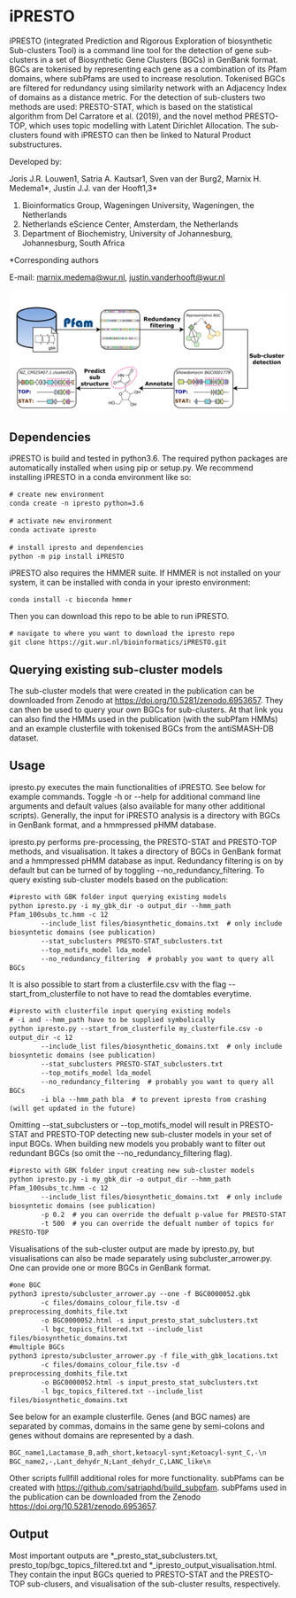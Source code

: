# iPRESTO

iPRESTO (integrated Prediction and Rigorous Exploration of biosynthetic
Sub-clusters Tool)
is a command line tool for the detection of gene sub-clusters in
a set of Biosynthetic Gene Clusters (BGCs) in GenBank format. BGCs are tokenised
by representing each gene as a combination of its Pfam domains, where subPfams
are used to increase resolution. Tokenised BGCs are filtered for redundancy
using similarity network with an Adjacency Index of domains as a distance metric.
For the detection of sub-clusters two methods are used: PRESTO-STAT, which is
based on the statistical algorithm from Del Carratore et al. (2019), and the
novel method PRESTO-TOP, which uses topic modelling with Latent Dirichlet
Allocation. The sub-clusters found with iPRESTO can then be linked to Natural
Product substructures.

Developed by:

Joris J.R. Louwen1, Satria A. Kautsar1, Sven van der Burg2, Marnix H. Medema1*, Justin J.J. van der Hooft1,3*
1. Bioinformatics Group, Wageningen University, Wageningen, the Netherlands
2. Netherlands eScience Center, Amsterdam, the Netherlands
3. Department of Biochemistry, University of Johannesburg, Johannesburg, South Africa

*Corresponding authors

E-mail: marnix.medema@wur.nl, justin.vanderhooft@wur.nl 

![Workflow](final_workflow_black_900ppi.png)

## Dependencies

iPRESTO is build and tested in python3.6. The required python packages are
automatically installed when using pip or setup.py. We recommend installing
iPRESTO in a conda environment like so:
```
# create new environment
conda create -n ipresto python=3.6

# activate new environment
conda activate ipresto

# install ipresto and dependencies
python -m pip install iPRESTO
```

iPRESTO also requires the HMMER suite. If HMMER is not installed on your
system, it can be installed with conda in your ipresto environment:
```
conda install -c bioconda hmmer
```

Then you can download this repo to be able to run iPRESTO.
```
# navigate to where you want to download the ipresto repo
git clone https://git.wur.nl/bioinformatics/iPRESTO.git
```

## Querying existing sub-cluster models

The sub-cluster models that were created in the publication can be downloaded from
Zenodo at https://doi.org/10.5281/zenodo.6953657. They can then be used to query your own BGCs
for sub-clusters. At that link you can also find the HMMs used in the publication (with the subPfam HMMs)
and an example clusterfile with tokenised BGCs from the antiSMASH-DB dataset.

## Usage

ipresto.py executes the main functionalities of iPRESTO. See below for
example commands. Toggle -h or --help for additional command line arguments
and default values (also available for many other additional scripts). Generally,
the input for iPRESTO analysis is a directory with BGCs in GenBank format, and 
a hmmpressed pHMM database.

ipresto.py performs pre-processing, the PRESTO-STAT and PRESTO-TOP methods, and 
visualisation. It takes a directory of BGCs in GenBank format and a hmmpressed
pHMM database as input. Redundancy filtering is
on by default but can be turned of by toggling --no_redundancy_filtering.
To query existing sub-cluster models based on the publication:
```
#ipresto with GBK folder input querying existing models
python ipresto.py -i my_gbk_dir -o output_dir --hmm_path Pfam_100subs_tc.hmm -c 12
        --include_list files/biosynthetic_domains.txt  # only include biosyntetic domains (see publication)
        --stat_subclusters PRESTO-STAT_subclusters.txt
        --top_motifs_model lda_model
        --no_redundancy_filtering  # probably you want to query all BGCs
```

It is also possible to start from a
clusterfile.csv with the flag --start_from_clusterfile to not have to read the domtables everytime.
```
#ipresto with clusterfile input querying existing models
# -i and --hmm_path have to be supplied symbolically
python ipresto.py --start_from_clusterfile my_clusterfile.csv -o output_dir -c 12
        --include_list files/biosynthetic_domains.txt  # only include biosyntetic domains (see publication)
        --stat_subclusters PRESTO-STAT_subclusters.txt
        --top_motifs_model lda_model
        --no_redundancy_filtering  # probably you want to query all BGCs
        -i bla --hmm_path bla  # to prevent ipresto from crashing (will get updated in the future)
```

Omitting --stat_subclusters or --top_motifs_model will result in PRESTO-STAT and PRESTO-TOP
detecting new sub-cluster models in your set of input BGCs. When building new models you
probably want to filter out redundant BGCs (so omit the --no_redundancy_filtering flag).
```
#ipresto with GBK folder input creating new sub-cluster models
python ipresto.py -i my_gbk_dir -o output_dir --hmm_path Pfam_100subs_tc.hmm -c 12
        --include_list files/biosynthetic_domains.txt  # only include biosyntetic domains (see publication)
        -p 0.2  # you can override the defualt p-value for PRESTO-STAT
        -t 500  # you can override the defualt number of topics for PRESTO-TOP
```

Visualisations of the sub-cluster output are made by ipresto.py, but visualisations can
also be made separately using subcluster_arrower.py.
One can provide one or more BGCs in GenBank format.
```
#one BGC
python3 ipresto/subcluster_arrower.py --one -f BGC0000052.gbk
        -c files/domains_colour_file.tsv -d preprocessing_domhits_file.txt
        -o BGC0000052.html -s input_presto_stat_subclusters.txt
        -l bgc_topics_filtered.txt --include_list files/biosynthetic_domains.txt
#multiple BGCs
python3 ipresto/subcluster_arrower.py -f file_with_gbk_locations.txt
        -c files/domains_colour_file.tsv -d preprocessing_domhits_file.txt
        -o BGC0000052.html -s input_presto_stat_subclusters.txt
        -l bgc_topics_filtered.txt --include_list files/biosynthetic_domains.txt
```

See below for an example clusterfile. Genes (and BGC names) are separated by
commas, domains in the same gene by semi-colons and genes without domains are
represented by a dash.
```
BGC_name1,Lactamase_B,adh_short,ketoacyl-synt;Ketoacyl-synt_C,-\n
BGC_name2,-,Lant_dehydr_N;Lant_dehydr_C,LANC_like\n
```

Other scripts fullfill additional roles for more functionality. subPfams can be
created with https://github.com/satriaphd/build_subpfam. subPfams used in the
publication can be downloaded from the Zenodo https://doi.org/10.5281/zenodo.6953657.

## Output

Most important outputs are *_presto_stat_subclusters.txt, presto_top/bgc_topics_filtered.txt and
*_ipresto_output_visualisation.html. They contain the input BGCs queried to PRESTO-STAT and the
PRESTO-TOP sub-clusers, and visualisation of the sub-cluster results, respectively.

